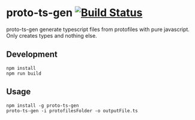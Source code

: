 # proto-ts-gen [![Build Status](https://travis-ci.org/J45k4/proto-ts-gen.svg?branch=master)](https://travis-ci.org/J45k4/proto-ts-gen)

proto-ts-gen generate typescript files from protofiles with pure javascript. Only creates types and nothing else.

## Development

```
npm install
npm run build
```

## Usage

```
npm install -g proto-ts-gen
proto-ts-gen -i protofilesFolder -o outputFile.ts
```
